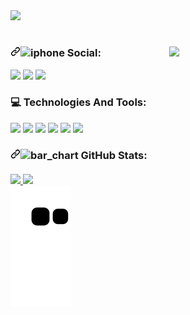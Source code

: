 
<!---
- 👋 Hi, I’m @ErikZFerraz
- 👀 I’m interested in ...
- 🌱 I’m currently learning ...
- 💞️ I’m looking to collaborate on ...
- 📫 How to reach me ...

Erikz1313/Erikz1313 is a ✨ special ✨ repository because its `README.md` (this file) appears on your GitHub profile.
You can click the Preview link to take a look at your changes.
--->
<img src="https://readme-typing-svg.herokuapp.com/?color=000000&amp;size=35&amp;center=true&amp;vCenter=true&amp;width=1000&amp;lines=HELLO,+MY+NAME+is+Erik+Zanetti;I'm+22+years+old;I'm+from+Brazil;I'm+Studying+Systems+Development;Be+Welcome!+:%29" style="max-width: 100%;">


<!---<h1 dir="auto"><a id="user-content-earth_americas-hello-world" class="anchor" aria-hidden="true" href="#earth_americas-hello-world"><svg class="octicon octicon-link" viewBox="0 0 16 16" version="1.1" width="16" height="16" aria-hidden="true"><path fill-rule="evenodd" d="M7.775 3.275a.75.75 0 001.06 1.06l1.25-1.25a2 2 0 112.83 2.83l-2.5 2.5a2 2 0 01-2.83 0 .75.75 0 00-1.06 1.06 3.5 3.5 0 004.95 0l2.5-2.5a3.5 3.5 0 00-4.95-4.95l-1.25 1.25zm-4.69 9.64a2 2 0 010-2.83l2.5-2.5a2 2 0 012.83 0 .75.75 0 001.06-1.06 3.5 3.5 0 00-4.95 0l-2.5 2.5a3.5 3.5 0 004.95 4.95l1.25-1.25a.75.75 0 00-1.06-1.06l-1.25 1.25a2 2 0 01-2.83 0z"></path></svg></a><g-emoji class="g-emoji" alias="earth_americas" fallback-src="https://github.githubassets.com/images/icons/emoji/unicode/1f30e.png"><img class="emoji" alt="earth_americas" height="20" width="20" src="https://github.githubassets.com/images/icons/emoji/unicode/1f30e.png"></g-emoji> Hello World!</h1>--->
<h1></h1>
<p dir="auto"><a target="_blank" rel="noopener noreferrer" href=https://media.tenor.com/BteVrNkBuxoAAAAi/nothing-xiaohuo.gif><img src=https://media.tenor.com/BteVrNkBuxoAAAAi/nothing-xiaohuo.gif" width="250" align="right" data-animated-image="" data-canonical-src="https://media.tenor.com/BteVrNkBuxoAAAAi/nothing-xiaohuo.gif" style="max-width: 100%;"></a></p>

<h3 dir="auto"><a id="user-content-iphone-social" class="anchor" aria-hidden="true" href="#iphone-social"><svg class="octicon octicon-link" viewBox="0 0 16 16" version="1.1" width="16" height="16" aria-hidden="true"><path fill-rule="evenodd" d="M7.775 3.275a.75.75 0 001.06 1.06l1.25-1.25a2 2 0 112.83 2.83l-2.5 2.5a2 2 0 01-2.83 0 .75.75 0 00-1.06 1.06 3.5 3.5 0 004.95 0l2.5-2.5a3.5 3.5 0 00-4.95-4.95l-1.25 1.25zm-4.69 9.64a2 2 0 010-2.83l2.5-2.5a2 2 0 012.83 0 .75.75 0 001.06-1.06 3.5 3.5 0 00-4.95 0l-2.5 2.5a3.5 3.5 0 004.95 4.95l1.25-1.25a.75.75 0 00-1.06-1.06l-1.25 1.25a2 2 0 01-2.83 0z"></path></svg></a><g-emoji class="g-emoji" alias="iphone" fallback-src="https://github.githubassets.com/images/icons/emoji/unicode/1f4f1.png"><img class="emoji" alt="iphone" height="20" width="20" src="https://github.githubassets.com/images/icons/emoji/unicode/1f4f1.png"></g-emoji> Social:</h3>
<p dir="auto">
    <a href="https://www.linkedin.com/in/erik-zanetti-ferraz-09895a180/" rel="nofollow"><img src="https://camo.githubusercontent.com/031e90a8dd895c33dd5260b76e2792f8504f9d6ac5645d12329f179581e5d3b3/68747470733a2f2f696d672e736869656c64732e696f2f62616467652f4c696e6b6564496e2d3135313531353f7374796c653d666f722d7468652d6261646765266c6f676f3d6c696e6b6564696e266c6f676f436f6c6f723d344237304631" data-canonical-src="https://img.shields.io/badge/LinkedIn-151515?style=for-the-badge&amp;logo=linkedin&amp;logoColor=4B70F1" style="max-width: 100%;"></a> 
    <!---<a href="https://www.instagram.com/erikzanetti7/" rel="nofollow"><img src="https://camo.githubusercontent.com/6853888dae4de8ce1f64bd97a92dd2eabb45cc655ee6617b92a29f1fb9ea7b4e/68747470733a2f2f696d672e736869656c64732e696f2f62616467652f496e7374616772616d2d3135313531353f7374796c653d666f722d7468652d6261646765266c6f676f3d696e7374616772616d266c6f676f436f6c6f723d344237304631" data-canonical-src="https://img.shields.io/badge/Instagram-151515?style=for-the-badge&amp;logo=instagram&amp;logoColor=4B70F1" style="max-width: 100%;"></a>---> 
    <a href="https://mail.google.com/mail/u/0/?fs=1&amp;to=erikzanetti13@gmail.com&amp;su=&amp;body=&amp;bcc=&amp;tf=cm" rel="nofollow"><img src="https://camo.githubusercontent.com/638b88798d2c3ec52ac7103cdd59ce27fbba872781e823929a39d25b9f7335b4/68747470733a2f2f696d672e736869656c64732e696f2f62616467652f476d61696c2d3135313531353f7374796c653d666f722d7468652d6261646765266c6f676f3d676d61696c266c6f676f436f6c6f723d344237304631" data-canonical-src="https://img.shields.io/badge/Gmail-151515?style=for-the-badge&amp;logo=gmail&amp;logoColor=4B70F1" style="max-width: 100%;"></a> 
    <a href="https://discord.com/users/750842234819313704" rel="nofollow"><img src="https://camo.githubusercontent.com/dce77efb7f97ff2f48d09aaee0a35ef7a08a1394e3cb8315ae814895ef5d706f/68747470733a2f2f696d672e736869656c64732e696f2f62616467652f446973636f72642d3135313531353f7374796c653d666f722d7468652d6261646765266c6f676f3d646973636f7264266c6f676f436f6c6f723d344237304631" data-canonical-src="https://img.shields.io/badge/Discord-151515?style=for-the-badge&amp;logo=discord&amp;logoColor=4B70F1" style="max-width: 100%;"></a> 
</p>
<h3 dir="auto"><src="https://github.githubassets.com/images/icons/emoji/unicode/1f4bb.png">💻</g-emoji> Technologies And Tools:</h3>
<p dir="auto">
<img src="https://camo.githubusercontent.com/eb41f0e9599288667365f7c832c09f5ca044c67f3b1517e91ef02eb9fcc0bb4c/68747470733a2f2f696d672e736869656c64732e696f2f62616467652f48544d4c352d3135313531353f7374796c653d666f722d7468652d6261646765266c6f676f3d68746d6c35266c6f676f436f6c6f723d344237304631" data-canonical-src="https://img.shields.io/badge/HTML5-151515?style=for-the-badge&amp;logo=html5&amp;logoColor=4B70F1" style="max-width: 100%;"></a> 
<img src="https://camo.githubusercontent.com/447735d6800ed3af3cdc10f04bc78ef701d3a24c0a828ccc36186bd8fc82ab3b/68747470733a2f2f696d672e736869656c64732e696f2f62616467652f435353332d3135313531353f7374796c653d666f722d7468652d6261646765266c6f676f3d63737333266c6f676f436f6c6f723d344237304631" data-canonical-src="https://img.shields.io/badge/CSS3-151515?style=for-the-badge&amp;logo=css3&amp;logoColor=4B70F1" style="max-width: 100%;"></a> 
<img src="https://camo.githubusercontent.com/1c111c5689790d9e34cbf362ee92cbfec3c95f1dcce00ccbe755eeb96459fe1d/68747470733a2f2f696d672e736869656c64732e696f2f62616467652f507974686f6e2d3135313531353f7374796c653d666f722d7468652d6261646765266c6f676f3d707974686f6e266c6f676f436f6c6f723d344237304631" data-canonical-src="https://img.shields.io/badge/Python-151515?style=for-the-badge&amp;logo=python&amp;logoColor=4B70F1" style="max-width: 100%;"></a> 
<img src="https://camo.githubusercontent.com/47eb1976697ec5539409675f08ea9dc072b4a5c48292952b0d8585bb984cf218/68747470733a2f2f696d672e736869656c64732e696f2f62616467652f466c61736b2d3135313531353f7374796c653d666f722d7468652d6261646765266c6f676f3d666c61736b266c6f676f436f6c6f723d344237304631" data-canonical-src="https://img.shields.io/badge/Flask-151515?style=for-the-badge&amp;logo=flask&amp;logoColor=4B70F1" style="max-width: 100%;"></a> 
    <!---<img src="https://camo.githubusercontent.com/5f791f8ca44b777898821ac226f0237aeb483325e05ffa1958c09cca3b2d8de4/68747470733a2f2f696d672e736869656c64732e696f2f62616467652f432d3135313531353f7374796c653d666f722d7468652d6261646765266c6f676f3d63266c6f676f436f6c6f723d344237304631" data-canonical-src="https://img.shields.io/badge/C-151515?style=for-the-badge&amp;logo=c&amp;logoColor=4B70F1" style="max-width: 100%;"></a>---> 
<img src="https://camo.githubusercontent.com/d3c39021b5c0e99a42c6a496f3cc690349b1a8675125dbb111a243d9501f771d/68747470733a2f2f696d672e736869656c64732e696f2f62616467652f4a6176615363726970742d3135313531353f7374796c653d666f722d7468652d6261646765266c6f676f3d6a617661736372697074266c6f676f436f6c6f723d344237304631" data-canonical-src="https://img.shields.io/badge/JavaScript-151515?style=for-the-badge&amp;logo=javascript&amp;logoColor=4B70F1" style="max-width: 100%;"></a> 
    <!---<img src="https://camo.githubusercontent.com/b79d4221f5fd69ab348a07c1780e3a11fa2b0aa74df5a4925572f5a9ca766551/68747470733a2f2f696d672e736869656c64732e696f2f62616467652f547970655363726970742d3135313531353f7374796c653d666f722d7468652d6261646765266c6f676f3d74797065736372697074266c6f676f436f6c6f723d344237304631" data-canonical-src="https://img.shields.io/badge/TypeScript-151515?style=for-the-badge&amp;logo=typescript&amp;logoColor=4B70F1" style="max-width: 100%;"></a>---> 
    <!---<img src="https://camo.githubusercontent.com/2ebe1a02d223d93bdbc56892fd096a33e8bb090193659f84e3c55a1f0e068c95/68747470733a2f2f696d672e736869656c64732e696f2f62616467652f52656163742d3135313531353f7374796c653d666f722d7468652d6261646765266c6f676f3d7265616374266c6f676f436f6c6f723d344237304631" data-canonical-src="https://img.shields.io/badge/React-151515?style=for-the-badge&amp;logo=react&amp;logoColor=4B70F1" style="max-width: 100%;"></a>---> 
    <!---<img src="https://camo.githubusercontent.com/d4c1721459e69b2fb4e2c7dedeba9f20b5b60820454c7f6264252b1f0a408442/68747470733a2f2f696d672e736869656c64732e696f2f62616467652f4e6f64652e6a732d3135313531353f7374796c653d666f722d7468652d6261646765266c6f676f3d6e6f6465646f746a73266c6f676f436f6c6f723d344237304631" data-canonical-src="https://img.shields.io/badge/Node.js-151515?style=for-the-badge&amp;logo=nodedotjs&amp;logoColor=4B70F1" style="max-width: 100%;"></a>--->     
    <!---<img src="https://camo.githubusercontent.com/728cce2fad16f2b3c58b2c58c3e449a546568a40e0f75eacda5df5a04acaea21/68747470733a2f2f696d672e736869656c64732e696f2f62616467652f4f7261636c652d3135313531353f7374796c653d666f722d7468652d6261646765266c6f676f3d6f7261636c65266c6f676f436f6c6f723d344237304631" data-canonical-src="https://img.shields.io/badge/Oracle-151515?style=for-the-badge&amp;logo=oracle&amp;logoColor=4B70F1" style="max-width: 100%;"></a>---> 
<img src="https://camo.githubusercontent.com/b8076cdcdc55eacfa5bf9843be98769972cf27755c3b180d5854158b88c7778f/68747470733a2f2f696d672e736869656c64732e696f2f62616467652f4d7953514c2d3135313531353f7374796c653d666f722d7468652d6261646765266c6f676f3d6d7973716c266c6f676f436f6c6f723d344237304631" data-canonical-src="https://img.shields.io/badge/MySQL-151515?style=for-the-badge&amp;logo=mysql&amp;logoColor=4B70F1" style="max-width: 100%;"></a> 

</p>
<div>
<h3 dir="auto"><a id="user-content-bar_chart-github-stats--" class="anchor" aria-hidden="true" href="#bar_chart-github-stats--"><svg class="octicon octicon-link" viewBox="0 0 16 16" version="1.1" width="16" height="16" aria-hidden="true"><path fill-rule="evenodd" d="M7.775 3.275a.75.75 0 001.06 1.06l1.25-1.25a2 2 0 112.83 2.83l-2.5 2.5a2 2 0 01-2.83 0 .75.75 0 00-1.06 1.06 3.5 3.5 0 004.95 0l2.5-2.5a3.5 3.5 0 00-4.95-4.95l-1.25 1.25zm-4.69 9.64a2 2 0 010-2.83l2.5-2.5a2 2 0 012.83 0 .75.75 0 001.06-1.06 3.5 3.5 0 00-4.95 0l-2.5 2.5a3.5 3.5 0 004.95 4.95l1.25-1.25a.75.75 0 00-1.06-1.06l-1.25 1.25a2 2 0 01-2.83 0z"></path></svg></a><g-emoji class="g-emoji" alias="bar_chart" fallback-src="https://github.githubassets.com/images/icons/emoji/unicode/1f4ca.png"><img class="emoji" alt="bar_chart" height="20" width="20" src="https://github.githubassets.com/images/icons/emoji/unicode/1f4ca.png"></g-emoji> GitHub Stats:
<div dir="auto"><br>
<a href="https://github.com/ErikZFerraz">
<img height="180em" src="https://github-readme-stats.vercel.app/api?username=ErikZFerraz&show_icons=true&theme=dark&include_all_commits=true&count_private=true"/>
<img height="180em" src="https://github-readme-stats.vercel.app/api/top-langs/?username=ErikZFerraz&layout=compact&langs_count=7&theme=dark"/>
</div>
<!---<img src="https://activity-graph.herokuapp.com/graph?username=ErikZFerraz&amp;theme=xcode" style="max-width: 100%;">--->
<a target="_blank" rel="noopener noreferrer" href="https://github.com/ErikZFerraz/ErikZFerraz/blob/output/github-contribution-grid-snake.svg"><img src="https://github.com/ErikZFerraz/ErikZFerraz/raw/output/github-contribution-grid-snake.svg" alt="Snake animation" style="max-width: 100%;"></a>

